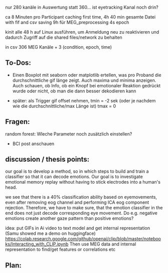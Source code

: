 nur 280 kanäle in Auswertung statt 360... ist eyetracking Kanal noch drin?

ca 8 Minuten pro Participant caching first time, 4h 40 min gesamte Datei with fif and csv saving
9h für MEG_preprocessing 4s epoch

kinit alle 48 h auf Linux ausführen, um Anmeldung neu zu reaktivieren und dadurch Zugriff auf die shared files/network zu behalten

in csv 306 MEG Kanäle + 3 (condition, epoch, time)

## To-Dos:

- Einen Boxplot mit seaborn oder matplotlib ertellen, was pro Proband die durchschnittliche gif länge zeigt. Auch maxima und minima anzeigen. Auch schauen, ob Info, ob ein Knopf bei emotionaler Reaktion gedrückt wurde oder nicht, ob man die dann besser dekodieren kann
    
- später: als Trigger gif offset nehmen, tmin = -2 sek (oder je nachdem wie die durchschnittliche/max Länge ist) tmax = 0


## Fragen:
random forest: Wleche Parameter noch zusätzlich einstellen?

- BCI post anschauen



## discussion / thesis points:
 our goal is to develop a method, so in which steps to build and train a classifier so that it can decode emotions.
Our goal is to investigate emotional memory replay without having to stick electrodes into a human's head.

we see that there is a 40% classification ability based on eyemovements, even after removing eog channel and performing ICA eog component rejection. Therefore, we have to make sure, that the emotion classifier in the end does not just decode corresponding eye movement. Do e.g. negative emotions create another gaze pattern than positive emotions?


idea: put GIFs in Ai video to text model and get internal representation (Samu showed me a demo on huggingface)
https://colab.research.google.com/github/openai/clip/blob/master/notebooks/Interacting_with_CLIP.ipynb
Then use MEG data and internal representation to find/get features or correlations etc


## Plan:








